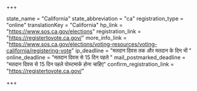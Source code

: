 +++

state_name = "California"
state_abbreviation = "ca"
registration_type = "online"
translationKey = "California"
hp_link = "https://www.sos.ca.gov/elections"
registration_link = "https://registertovote.ca.gov/"
more_info_link = "https://www.sos.ca.gov/elections/voting-resources/voting-california/registering-vote"
ip_deadline = "मतदान दिवस तक और मतदान के दिन भी "
online_deadline = "मतदान दिवस से 15 दिन पहले "
mail_postmarked_deadline = "मतदान दिवस से 15 दिन पहले पोस्टमार्क होना चाहिए"
confirm_registration_link = "https://registertovote.ca.gov/"

+++